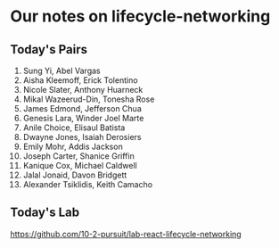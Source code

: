 # Our notes on lifecycle-networking

## Today's Pairs

1. Sung Yi, Abel Vargas
2. Aisha Kleemoff, Erick Tolentino
3. Nicole Slater, Anthony Huarneck
4. Mikal Wazeerud-Din, Tonesha Rose
5. James Edmond, Jefferson Chua
6. Genesis Lara, Winder Joel Marte
7. Anile Choice, Elisaul Batista
8. Dwayne Jones, Isaiah Derosiers
9. Emily Mohr, Addis Jackson
10. Joseph Carter, Shanice Griffin
11. Kanique Cox, Michael Caldwell
12. Jalal Jonaid, Davon Bridgett
13. Alexander Tsiklidis, Keith Camacho


## Today's Lab
https://github.com/10-2-pursuit/lab-react-lifecycle-networking
